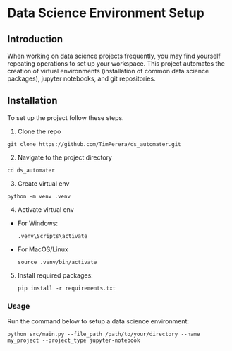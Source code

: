 # Data Science Environment Setup

## Introduction
When working on data science projects frequently, you may find yourself repeating operations to set up your workspace. This project automates the creation of virtual environments (installation of common data science packages), jupyter notebooks, and git repositories. 

## Installation
To set up the project follow these steps. 

1. Clone the repo
~~~
git clone https://github.com/TimPerera/ds_automater.git
~~~

2. Navigate to the project directory
~~~
cd ds_automater
~~~

3. Create virtual env
~~~
python -m venv .venv
~~~

4. Activate virtual env
- For Windows:
    ~~~
    .venv\Scripts\activate
    ~~~
- For MacOS/Linux
    ~~~
    source .venv/bin/activate
    ~~~

5. Install required packages:
    ~~~
    pip install -r requirements.txt
    ~~~

### Usage
Run the command below to setup a data science environment:
~~~
python src/main.py --file_path /path/to/your/directory --name my_project --project_type jupyter-notebook 
~~~